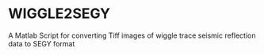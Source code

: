 # WIGGLE2SEGY
A Matlab Script for converting Tiff images of wiggle trace seismic reflection data to SEGY format
